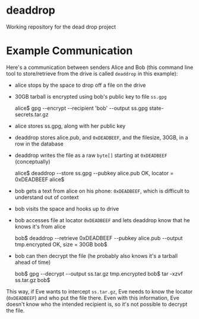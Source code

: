 deaddrop
========

Working repository for the dead drop project


Example Communication
=====================

Here's a communication between senders Alice and Bob (this command line tool to store/retrieve from the drive is called `deaddrop` in this example):

* alice stops by the space to drop off a file on the drive
* 30GB tarball is encrypted using bob's public key to file `ss.gpg`

    alice$ gpg --encrypt --recipient 'bob' --output ss.gpg state-secrets.tar.gz

* alice stores ss.gpg, along with her public key
* deaddrop stores alice.pub, and `0xDEADBEEF`, and the filesize, 30GB, in a row in the database
* deaddrop writes the file as a raw `byte[]` starting at `0xDEADBEEF` (conceptually)

    alice$ deaddrop --store ss.gpg --pubkey alice.pub
    OK, locator = 0xDEADBEEF
    alice$ 

* bob gets a text from alice on his phone: `0xDEADBEEF`, which is difficult to understand out of context
* bob visits the space and hooks up to drive
* bob accesses file at locator `0xDEADBEEF` and lets deaddrop know that he knows it's from alice

    bob$ deaddrop --retrieve 0xDEADBEEF --pubkey alice.pub --output tmp.encrypted
    OK, size = 30GB
    bob$

* bob can then decrypt the file (he probably also knows it's a tarball ahead of time)

    bob$ gpg --decrypt --output ss.tar.gz tmp.encrypted
    bob$ tar -xzvf ss.tar.gz
    bob$ 

This way, if Eve wants to intercept `ss.tar.gz`, Eve needs to know the locator (`0xDEADBEEF`) and who put the file there.  Even with this information, Eve doesn't know who the intended recipient is, so it's not possible to decrypt the file.
